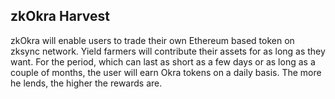 
## zkOkra Harvest
zkOkra will enable users to trade their own Ethereum based token on zksync network. Yield farmers will contribute their assets for as long as they want. For the period, which can last as short as a few days or as long as a couple of months, the user will earn Okra tokens on a daily basis. The more he lends, the higher the rewards are.
